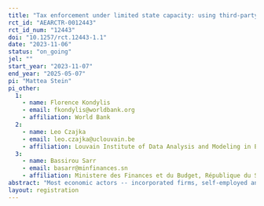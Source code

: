 ```yaml
---
title: "Tax enforcement under limited state capacity: using third-party data from buyer-seller relationships"
rct_id: "AEARCTR-0012443"
rct_id_num: "12443"
doi: "10.1257/rct.12443-1.1"
date: "2023-11-06"
status: "on_going"
jel: ""
start_year: "2023-11-07"
end_year: "2025-05-07"
pi: "Mattea Stein"
pi_other:
  1:
    - name: Florence Kondylis
    - email: fkondylis@worldbank.org
    - affiliation: World Bank
  2:
    - name: Leo Czajka
    - email: leo.czajka@uclouvain.be
    - affiliation: Louvain Institute of Data Analysis and Modeling in Economics and Statistics (LIDAM)
  3:
    - name: Bassirou Sarr
    - email: basarr@minfinances.sn
    - affiliation: Ministere des Finances et du Budget, République du Sénégal
abstract: "Most economic actors -- incorporated firms, self-employed and employees -- in low-income countries are not tax registered and among those registered, non-compliance (under-reporting and failure to declare) is common. Obtaining reliable information on the existence and scope of their economic activities poses complex challenges to tax administrations operating with very limited resources. As a consequence, many administrations have chosen to concentrate enforcement efforts to a small number of larger firms regrouped in Large Taxpayers and Medium-sized Taxpayers units. We hypothesize that due to their centrality in a country's production network, these taxpayers can be a valuable entry point for the administration to obtain information about the economic activities of less compliant and harder to reach actors. In this RCT, we work with the Senegalese tax administration to test whether information provided by large and medium-sized taxpayers on their buyer-seller relationships with other economic actors can be leveraged to expand enforcement among the latter."
layout: registration
---
```


